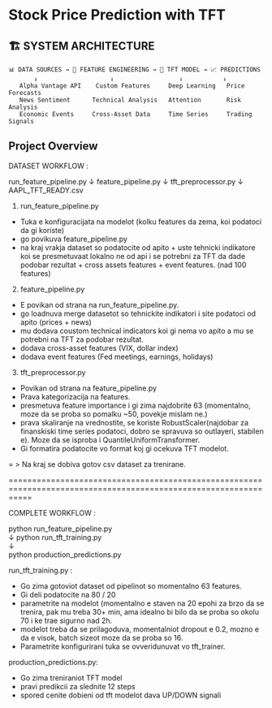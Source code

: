 #  Stock Price Prediction with TFT 

## 🏗️ **SYSTEM ARCHITECTURE**

```
📊 DATA SOURCES → 🔧 FEATURE ENGINEERING → 🤖 TFT MODEL → 📈 PREDICTIONS
       ↓                    ↓                  ↓           ↓
   Alpha Vantage API    Custom Features     Deep Learning   Price Forecasts
   News Sentiment      Technical Analysis   Attention       Risk Analysis
   Economic Events     Cross-Asset Data     Time Series     Trading Signals
```

##  Project Overview

DATASET WORKFLOW : 

run_feature_pipeline.py
	↓
feature_pipeline.py
	↓
tft_preprocessor.py
	↓
AAPL_TFT_READY.csv


1. run_feature_pipeline.py
- Tuka e konfiguracijata na modelot (kolku features da zema, koi podatoci da gi koriste)
- go povikuva feature_pipeline.py
- na kraj vrakja dataset so podatocite od apito + uste tehnicki indikatore koi se presmetuvaat lokalno
ne od api i se potrebni za TFT da dade podobar rezultat + cross assets features + event features. (nad 100 features)

2. feature_pipeline.py 
- E povikan od strana na run_feature_pipeline.py.
- go loadnuva merge datasetot so tehnickite indikatori i site podatoci od apito (prices + news)
- mu dodava  coustom technical indicators koi gi nema vo apito a mu se potrebni na TFT za podobar rezultat.
- dodava cross-asset features (VIX, dollar index)
- dodava event features (Fed meetings, earnings, holidays)

3. tft_preprocessor.py
- Povikan od strana na feature_pipeline.py 
- Prava kategorizacija na features.
- presmetuva feature importance i gi zima najdobrite 63 (momentalno, moze da se proba so pomalku ~50, povekje mislam ne.)
- prava skaliranje na vrednostite, se koriste RobustScaler(najdobar za finanskiski time series podatoci, dobro se spravuva so outlayeri, stabilen e). Moze da se isproba i QuantileUniformTransformer.
- Gi formatira podatocite vo format koj gi ocekuva TFT modelot.

= > Na kraj se dobiva gotov csv dataset za trenirane.

=================================================================================================================


COMPLETE WORKFLOW :

python run_feature_pipeline.py  
    ↓
python run_tft_training.py      
    ↓  
python production_predictions.py


run_tft_training.py :
- Go zima gotoviot dataset od pipelinot so momentalno 63 features.
- Gi deli podatocite na 80 / 20
- parametrite na modelot (momentalno e staven na 20 epohi za brzo da se trenira, pak mu treba 30+ min, ama idealno
 bi bilo da se proba so okolu 70 i ke trae sigurno nad 2h.
 - modelot treba da se prilagoduva, momentalniot dropout e 0.2, mozno e da e visok, batch sizeot moze da se proba so 16.
 - Parametrite konfigurirani tuka se ovveridunuvat vo tft_trainer.

 production_predictions.py:
 - Go zima treniraniot TFT model
 - pravi predikcii za slednite 12 steps
 - spored cenite dobieni od tft modelot dava UP/DOWN signali
 

 


